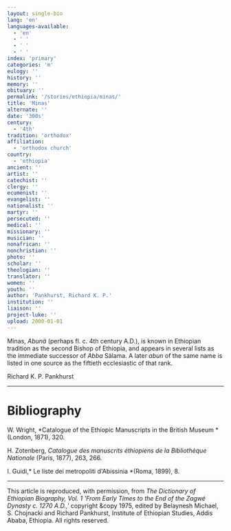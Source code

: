 ```yaml
---
layout: single-bio
lang: 'en'
languages-available:
  - 'en'
  - ' '
  - ' '
  - ' '
index: 'primary'
categories: 'm'
eulogy: ''
history: ''
memory: ''
obituary: ''
permalink: '/stories/ethiopia/minas/'
title: 'Minas'
alternate: ''
date: '300s'
century:
  - '4th'
tradition: 'orthodox'
affiliation:
  - 'orthodox church'
country:
  - 'ethiopia'
ancient: ''
artist: ''
catechist: ''
clergy: ''
ecumenist: ''
evangelist: ''
nationalist: ''
martyr: ''
persecuted: ''
medical: ''
missionary: ''
musician: ''
nonafrican: ''
nonchristian: ''
photo: ''
scholar: ''
theologian: ''
translator: ''
women: ''
youth: ''
author: 'Pankhurst, Richard K. P.'
institution: ''
liaison: ''
project-luke: ''
upload: 2000-01-01
---
```



Minas, *Abunä* (perhaps fl. c. 4th century A.D.), is known in Ethiopian tradition as the second Bishop of Ethiopia, and appears in several lists as the immediate successor of *Abba* Sälama. A later *abun* of the same name is listed in one source as the fiftieth ecclesiastic of that rank.

Richard K. P. Pankhurst

---

# Bibliography

W. Wright, *Catalogue of the Ethiopic Manuscripts in the British Museum *(London, 1871), 320.

H. Zotenberg, *Catalogue des manuscrits éthiopiens de la Bibliothèque Nationale* (Paris, 1877), 263, 266.

I. Guidi,* Le liste dei metropoliti d'Abissinia *(Roma, 1899), 8.

---

This article is reproduced, with permission, from *The Dictionary of Ethiopian Biography, Vol. 1 'From Early Times to the End of the Zagwé Dynasty c. 1270 A.D.,'* copyright &copy 1975, edited by Belaynesh Michael, S. Chojnacki and Richard Pankhurst, Institute of Ethiopian Studies, Addis Ababa, Ethiopia.  All rights reserved.